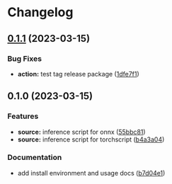 # Changelog

## [0.1.1](https://github.com/namphuongtran9196/yolox-inference/compare/v0.1.0...v0.1.1) (2023-03-15)


### Bug Fixes

* **action:** test tag release package ([1dfe7f1](https://github.com/namphuongtran9196/yolox-inference/commit/1dfe7f1cf743a354257d03c4be0a6d3e4b0bee18))

## 0.1.0 (2023-03-15)


### Features

* **source:** inference script for onnx ([55bbc81](https://github.com/namphuongtran9196/yolox-inference/commit/55bbc817ae049d50bc5172e35b0299691f541e66))
* **source:** inference script for torchscript ([b4a3a04](https://github.com/namphuongtran9196/yolox-inference/commit/b4a3a0408afe4fbc9951b64e99fdb6e06dc181e4))


### Documentation

* add install environment and usage docs ([b7d04e1](https://github.com/namphuongtran9196/yolox-inference/commit/b7d04e10d21fb962d7e9c447dfabfe9211369684))
